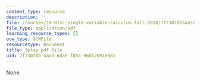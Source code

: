```yaml
---
content_type: resource
description: ''
file: /courses/18-01sc-single-variable-calculus-fall-2010/7f73070b5aa56d3ef85596d52091e981_Bv9kVDcj7yo.pdf
file_type: application/pdf
learning_resource_types: []
ocw_type: OCWFile
resourcetype: Document
title: 3play pdf file
uid: 7f73070b-5aa5-6d3e-f855-96d52091e981
---
```

None

